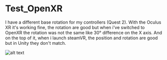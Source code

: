 # Test_OpenXR

I have a different base rotation for my controllers (Quest 2).
With the Oculus XR it's working fine, the rotation are good but when i've switched to OpenXR the rotation was not the same like 30° difference on the X axis.
And on the top of it, when i launch steamVR, the position and rotation are good but in Unity they don't match.

![alt text](https://github.com/[username]/[reponame]/blob/[branch]/Image/OCULUSXR_OPENXR.png?raw=true)
